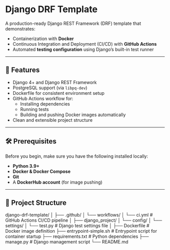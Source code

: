 # Django DRF Template

A production-ready Django REST Framework (DRF) template that demonstrates:

- Containerization with **Docker**
- Continuous Integration and Deployment (CI/CD) with **GitHub Actions**
- Automated **testing configuration** using Django’s built-in test runner

---

## 🚀 Features

- Django 4+ and Django REST Framework
- PostgreSQL support (via `libpq-dev`)
- Dockerfile for consistent environment setup
- GitHub Actions workflow for:
  - Installing dependencies
  - Running tests
  - Building and pushing Docker images automatically
- Clean and extensible project structure

---

## 🛠️ Prerequisites

Before you begin, make sure you have the following installed locally:

- **Python 3.9+**
- **Docker & Docker Compose**
- **Git**
- A **DockerHub account** (for image pushing)

---

## 📂 Project Structure

django-drf-template/
│
├── .github/
│ └── workflows/
│ └── ci.yml # GitHub Actions CI/CD pipeline
│
├── django_project/
│ └── config/
│ └── settings/
│ └── test.py # Django test settings file
│
├── Dockerfile # Docker image definition
├── entrypoint-simple.sh # Entrypoint script for container startup
├── requirements.txt # Python dependencies
├── manage.py # Django management script
└── README.md
